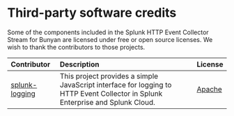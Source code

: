 # Third-party software credits

Some of the components included in the Splunk HTTP Event Collector Stream for Bunyan are licensed under free or open source licenses. We wish to thank the contributors to those projects.

| Contributor | Description | License |
|:----------- |:----------- |:------- |
| [splunk-logging](https://github.com/splunk/splunk-javascript-logging) | This project provides a simple JavaScript interface for logging to HTTP Event Collector in Splunk Enterprise and Splunk Cloud. | [Apache](https://github.com/splunk/splunk-sdk-javascript/blob/master/licenses/LICENSE-SPLUNK-LOGGING) |